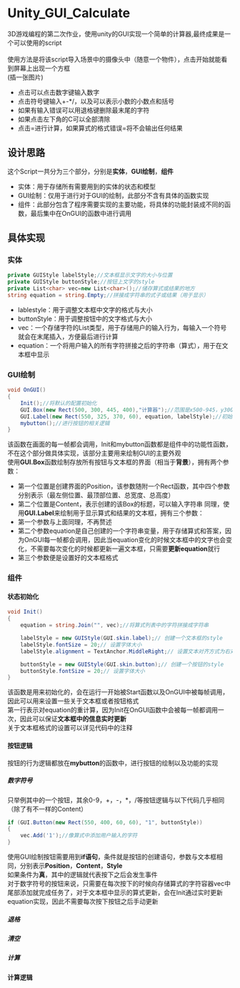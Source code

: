 # Unity_GUI_Calculate
3D游戏编程的第二次作业，使用unity的GUI实现一个简单的计算器,最终成果是一个可以使用的script<br><br>
使用方法是将该script导入场景中的摄像头中（随意一个物件），点击开始就能看到屏幕上出现一个方框<br>
(插一张图片)<br>
* 点击可以点击数字键输入数字
* 点击符号键输入+-*/，以及可以表示小数的小数点和括号
* 如果有输入错误可以用退格键删除最末尾的字符
* 如果点击左下角的C可以全部清除
* 点击=进行计算，如果算式的格式错误=将不会输出任何结果
## 设计思路
这个Script一共分为三个部分，分别是**实体**，**GUI绘制**，**组件**<br>
* 实体：用于存储所有需要用到的实体的状态和模型
* GUI绘制：仅用于进行对于GUI的绘制，此部分不含有具体的函数实现
* 组件：此部分包含了程序需要实现的主要功能，将具体的功能封装成不同的函数，最后集中在OnGUI的函数中进行调用
## 具体实现
### 实体
```csharp
private GUIStyle labelStyle;//文本框显示文字的大小与位置
private GUIStyle buttonStyle;//按钮上文字的style
private List<char> vec=new List<char>();//储存算式或结果的地方
string equation = string.Empty;//拼接成字符串的式子或结果（用于显示）
```
* lablestyle：用于调整文本框中文字的格式与大小
* buttonStyle：用于调整按钮中的文字格式与大小
* vec：一个存储字符的List类型，用于存储用户的输入行为，每输入一个符号就会在末尾插入，方便最后进行计算
* equation：一个将用户输入的所有字符拼接之后的字符串（算式），用于在文本框中显示
### GUI绘制
```csharp
void OnGUI()
{
    Init();//将默认的配置初始化
    GUI.Box(new Rect(500, 300, 445, 400),"计算器");//范围是x500-945，y300-700
    GUI.Label(new Rect(550, 325, 370, 60), equation, labelStyle);//初始化用于显示计算的文本框，之后更改equation中的内容，就可以更改显示的文本
    mybutton();//进行按钮的相关逻辑
}
```
该函数在画面的每一帧都会调用，Init和mybutton函数都是组件中的功能性函数，不在这个部分做具体实现，该部分主要用来绘制GUI的主要外观<br>
使用**GUI.Box**函数绘制存放所有按钮与文本框的界面（相当于**背景**），拥有两个参数：
* 第一个位置是创建界面的Position，该参数随附一个Rect函数，其中四个参数分别表示（最左侧位置、最顶部位置、总宽度、总高度）
* 第二个位置是Content，表示创建的该Box的标题，可以输入字符串
同理，使用**GUI.Label**来绘制用于显示算式和结果的文本框，拥有三个参数：
* 第一个参数与上面同理，不再赘述
* 第二个参数equation是自己创建的一个字符串变量，用于存储算式和答案，因为OnGUI每一帧都会调用，因此当equation变化的时候文本框中的文字也会变化，不需要每次变化的时候都更新一遍文本框，只需要**更新equation**就行
* 第三个参数便是设置好的文本框格式
### 组件
#### 状态初始化
```csharp
void Init()
{
    equation = string.Join("", vec);//将算式列表中的字符拼接成字符串

    labelStyle = new GUIStyle(GUI.skin.label);// 创建一个文本框的style
    labelStyle.fontSize = 20;// 设置字体大小
    labelStyle.alignment = TextAnchor.MiddleRight;// 设置文本对齐方式为右对齐

    buttonStyle = new GUIStyle(GUI.skin.button);// 创建一个按钮的style
    buttonStyle.fontSize = 20;// 设置字体大小
}
```
该函数是用来初始化的，会在运行一开始被Start函数以及OnGUI中被每帧调用，因此可以用来设置一些关于文本框或者按钮格式<br>
第一行表示对equation的重计算，因为Init在OnGUI函数中会被每一帧都调用一次，因此可以保证**文本框中的信息实时更新**<br>
关于文本框格式的设置可以详见代码中的注释
#### 按钮逻辑
按钮的行为逻辑都放在**mybutton**的函数中，进行按钮的绘制以及功能的实现
##### 数字符号
只举例其中的一个按钮，其余0-9，+，-，*，/等按钮逻辑与以下代码几乎相同（除了有不一样的Content）
```csharp
if (GUI.Button(new Rect(550, 400, 60, 60), "1", buttonStyle))
{
    vec.Add('1');//像算式中添加用户输入的字符
}
```
使用GUI绘制按钮需要用到**if语句**，条件就是按钮的创建语句，参数与文本框相同，分别表示**Position**，**Content**，**Style**<br>
如果条件为**真**，其中的逻辑就代表按下之后会发生事件<br>
对于数字符号的按钮来说，只需要在每次按下的时候向存储算式的字符容器vec中尾部添加就完成任务了，对于文本框中显示的算式更新，会在Init通过实时更新equation实现，因此不需要每次按下按钮之后手动更新
##### 退格

##### 清空
##### 计算
#### 计算逻辑
